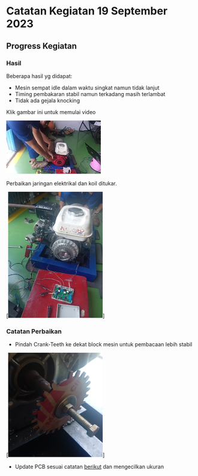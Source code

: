 # Catatan Kegiatan 19 September 2023

## Progress Kegiatan

### Hasil

Beberapa hasil yg didapat:
- Mesin sempat idle dalam waktu singkat namun tidak lanjut
- Timing pembakaran stabil namun terkadang masih terlambat
- Tidak ada gejala knocking

Klik gambar ini untuk memulai video

[<img src="./images/short_idle.jpg" width="50%">](https://raw.githubusercontent.com/deninur2427/ecu_pnm/main/docs/notes/images/short_idle.mp4)

Perbaikan jaringan elektrikal dan koil ditukar.

[<img src="./images/instalasi.jpg" width="50%">]

### Catatan Perbaikan
- Pindah Crank-Teeth ke dekat block mesin untuk pembacaan lebih stabil

[<img src="./images/pindahgigi.jpg" width="50%">]

- Update PCB sesuai catatan [berikut](https://github.com/deninur2427/ecu_pnm/blob/main/docs/notes/tes_24082023.md#update-pcb) dan mengecilkan ukuran
